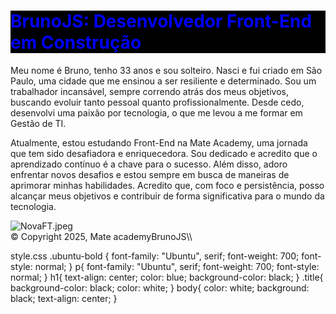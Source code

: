 <!DOCTYPE html>
<html lang="en">
<head>
  <link rel="stylesheet" href="style.css">
  <link rel="preconnect" href="https://fonts.googleapis.com">
  <meta charset="UTF-8">
  <meta name="viewport" content="width=device-width, initial-scale=1.0">
  <title>BrunoJS - Portfólio e Projetos de Front-End</title>
  
</head>
<body  >
  <h1 style="color:blue; background:black;">BrunoJS: Desenvolvedor Front-End em Construção</h1>
  <p>Meu nome é Bruno, tenho 33 anos e sou solteiro. Nasci e fui criado em São Paulo, uma cidade que me ensinou a ser resiliente e determinado. Sou um trabalhador incansável, sempre correndo atrás dos meus objetivos, buscando evoluir tanto pessoal quanto profissionalmente. Desde cedo, desenvolvi uma paixão por tecnologia, o que me levou a me formar em Gestão de TI.</p>
  <p>Atualmente, estou estudando Front-End na Mate Academy, uma jornada que tem sido desafiadora e enriquecedora. Sou dedicado e acredito que o aprendizado contínuo é a chave para o sucesso. Além disso, adoro enfrentar novos desafios e estou sempre em busca de maneiras de aprimorar minhas habilidades. Acredito que, com foco e persistência, posso alcançar meus objetivos e contribuir de forma significativa para o mundo da tecnologia.</p>
  <img src="NovaFT.jpeg" alt="NovaFT.jpeg">
  <footer>© Copyright 2025, Mate academyBrunoJS\\</footer>
</body>
</html>

style.css
.ubuntu-bold {
  font-family: "Ubuntu", serif;
  font-weight: 700;
  font-style: normal;
}
p{
  font-family: "Ubuntu", serif;
  font-weight: 700;
  font-style: normal;
}
h1{
  text-align: center;
  color: blue;
  background-color: black;
}
.title{
  background-color: black;
  color: white;
}
body{
  color: white;
  background: black;
  text-align: center;
}
